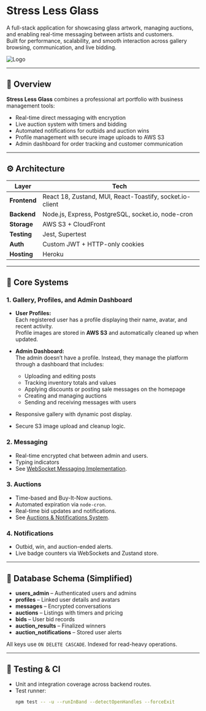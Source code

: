 # Stress Less Glass

A full-stack application for showcasing glass artwork, managing auctions, and enabling real-time messaging between artists and customers.  
Built for performance, scalability, and smooth interaction across gallery browsing, communication, and live bidding.

![Logo](https://fs-react-exp-gallery-kn.netlify.app/logo-sq-180.png)

---

## 🧩 Overview

**Stress Less Glass** combines a professional art portfolio with business management tools:

- Real-time direct messaging with encryption
- Live auction system with timers and bidding
- Automated notifications for outbids and auction wins
- Profile management with secure image uploads to AWS S3
- Admin dashboard for order tracking and customer communication

---

## ⚙️ Architecture

| Layer        | Tech                                                     |
| ------------ | -------------------------------------------------------- |
| **Frontend** | React 18, Zustand, MUI, React-Toastify, socket.io-client |
| **Backend**  | Node.js, Express, PostgreSQL, socket.io, node-cron       |
| **Storage**  | AWS S3 + CloudFront                                      |
| **Testing**  | Jest, Supertest                                          |
| **Auth**     | Custom JWT + HTTP-only cookies                           |
| **Hosting**  | Heroku                                                   |

---

## 🧠 Core Systems

### 1. Gallery, Profiles, and Admin Dashboard

- **User Profiles:**  
  Each registered user has a profile displaying their name, avatar, and recent activity.  
  Profile images are stored in **AWS S3** and automatically cleaned up when updated.

- **Admin Dashboard:**  
  The admin doesn’t have a profile. Instead, they manage the platform through a dashboard that includes:
  - Uploading and editing posts
  - Tracking inventory totals and values
  - Applying discounts or posting sale messages on the homepage
  - Creating and managing auctions
  - Sending and receiving messages with users

- Responsive gallery with dynamic post display.
- Secure S3 image upload and cleanup logic.

### 2. Messaging

- Real-time encrypted chat between admin and users.
- Typing indicators
- See [WebSocket Messaging Implementation](./docs/WEBSOCKET_IMPLEMENTATION.md).

### 3. Auctions

- Time-based and Buy-It-Now auctions.
- Automated expiration via `node-cron`.
- Real-time bid updates and notifications.
- See [Auctions & Notifications System](./docs/AUCTIONS_AND_NOTIFICATIONS.md).

### 4. Notifications

- Outbid, win, and auction-ended alerts.
- Live badge counters via WebSockets and Zustand store.

---

## 🧱 Database Schema (Simplified)

- **users_admin** – Authenticated users and admins
- **profiles** – Linked user details and avatars
- **messages** – Encrypted conversations
- **auctions** – Listings with timers and pricing
- **bids** – User bid records
- **auction_results** – Finalized winners
- **auction_notifications** – Stored user alerts

All keys use `ON DELETE CASCADE`. Indexed for read-heavy operations.

---

## 🧪 Testing & CI

- Unit and integration coverage across backend routes.
- Test runner:
  ```bash
  npm test -- -u --runInBand --detectOpenHandles --forceExit
  ```

